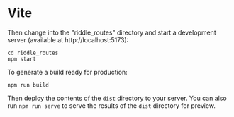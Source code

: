 #  Vite

Then change into the "riddle_routes" directory and start a development server (available at http://localhost:5173):

    cd riddle_routes
    npm start

To generate a build ready for production:

    npm run build

Then deploy the contents of the `dist` directory to your server.  You can also run `npm run serve` to serve the results of the `dist` directory for preview.
